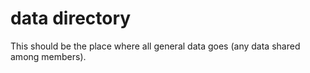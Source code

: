 # data directory
This should be the place where all general data goes (any data shared among members).
